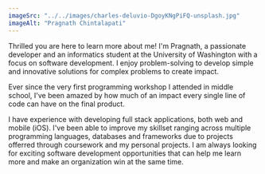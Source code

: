 ```yaml
---
imageSrc: "../../images/charles-deluvio-DgoyKNgPiFQ-unsplash.jpg"
imageAlt: "Pragnath Chintalapati"
---
```



Thrilled you are here to learn more about me! I'm Pragnath, a passionate developer and an informatics student at the University of Washington with a focus on software development. I enjoy problem-solving to develop simple and innovative solutions for complex problems to create impact.

Ever since the very first programming workshop I attended in middle school, I've been amazed by how much of an impact every single line of code can have on the final product.

I have experience with developing full stack applications, both web and mobile (iOS). I've been able to improve my skillset ranging across multiple programming languages, databases and frameworks due to projects offerred through coursework and my personal projects. I am always looking for exciting software development opportunities that can help me learn more and make an organization win at the same time.